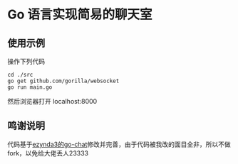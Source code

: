 # Go 语言实现简易的聊天室

## 使用示例

操作下列代码
```
cd ./src
go get github.com/gorilla/websocket
go run main.go
```
然后浏览器打开 localhost:8000

## 鸣谢说明
代码基于[ezynda3的go-chat](https://github.com/ezynda3/go-chat)修改并完善，由于代码被我改的面目全非，所以不做fork，以免给大佬丢人23333